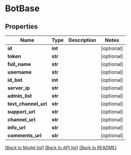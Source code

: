 # BotBase

## Properties
Name | Type | Description | Notes
------------ | ------------- | ------------- | -------------
**id** | **int** |  | [optional] 
**token** | **str** |  | [optional] 
**full_name** | **str** |  | [optional] 
**username** | **str** |  | [optional] 
**id_bot** | **int** |  | [optional] 
**server_ip** | **str** |  | [optional] 
**admin_list** | **str** |  | [optional] 
**text_channel_url** | **str** |  | [optional] 
**support_url** | **str** |  | [optional] 
**channel_url** | **str** |  | [optional] 
**info_url** | **str** |  | [optional] 
**comments_url** | **str** |  | [optional] 

[[Back to Model list]](../README.md#documentation-for-models) [[Back to API list]](../README.md#documentation-for-api-endpoints) [[Back to README]](../README.md)

